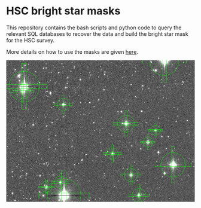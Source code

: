 # HSC bright star masks

This repository contains the bash scripts and python code to query the relevant SQL databases to recover the data and build the bright star mask for the HSC survey.

More details on how to use the masks are given [here](http://jeancoupon.com/brightStarMasks).

![example](https://github.com/jcoupon/HSC_brightStarMasks/blob/master/images/masks.png)